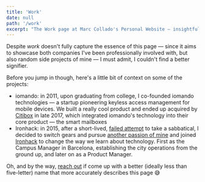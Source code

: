 ```yaml
---
title: 'Work'
date: null
path: '/work'
excerpt: "The Work page at Marc Collado's Personal Website — insightful stories about iomando and Ironhack."
---
```


<!-- "path" field is used for the WorkCard link, the URL is generated because of the page -->
<!-- "excerpt" field used for SEO purposes only -->

Despite _work_ doesn't fully capture the essence of this page — since it aims to showcase both companies I've been professionally involved with, but also random side projects of mine — I must admit, I couldn't find a better signifier.

Before you jump in though, here's a little bit of context on some of the projects:

- iomando: in 2011, upon graduating from college, I co-founded iomando technologies — a startup pioneering keyless access management for mobile devices. We built a really cool product and ended up acquired by [Citibox](https://www.citibox.com/) in late 2017, which integrated iomando's technology into their core product — the smart mailboxes
- Ironhack: in 2015, after a short-lived, [failed attempt](/blog/2015/hi-from-ironhack) to take a sabbatical, I decided to switch gears and pursue [another passion of mine](/tags/education) and joined [Ironhack](https://www.ironhack.com/) to change the way we learn about technology. First as the Campus Manager in Barcelona, establishing the city operations from the ground up, and later on as a Product Manager.

Oh, and by the way, [reach out](https://twitter.com/MarcCollado) if come up with a better (ideally less than five-letter) name that more accurately describes this page 😅
